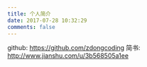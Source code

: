 ```yaml
---
title: 个人简介
date: 2017-07-28 10:32:29
comments: false
---
```

    
github: https://github.com/zdongcoding
简书: http://www.jianshu.com/u/3b568505a1ee

